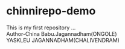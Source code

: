 # chinnirepo-demo
This is my first repository ...
<br>
Author-China Babu.Jagannadham(ONGOLE)
<br>
YASKLEU JAGANNADHAM(CHALIVENDRAM)